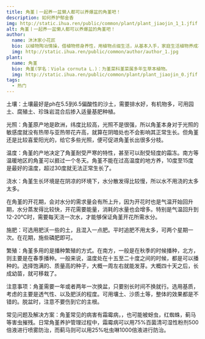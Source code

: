 ```yaml
---
title: 角堇丨一起养一盆懒人都可以养爆盆的角堇吧！
description: 如何养护郁金香
img: http://static.ihua.ren/public/common/plant/plant_jiaojin_1_1.jfif
alt: 角堇丨一起养一盆懒人都可以养爆盆的角堇吧！
author: 
  name: 沐沐家小花匠
  bio: 以植物陶冶情操，借植物修身养性，用植物点缀生活，从基本入手，家庭生活植物养成攻略。
  img: http://static.ihua.ren/public/common/author/author_1.jpg
plant: 
  name: 角堇
  bio: 角堇(学名：Viola cornuta L.)：为堇菜科堇菜属多年生草本植物。
  img: http://static.ihua.ren/public/common/plant/plant_jiaojin_0.jfif
tags: 
  - 热门
---
```

<!-- ## 角堇丨一起养一盆懒人都可以养爆盆的角堇吧！ -->

土壤：土壤最好是ph在5.5到6.5偏酸性的沙土，需要排水好，有机物多，可用园土、腐殖土、珍珠岩混合后掺入适量基肥种植。

光照：角堇原产地是欧洲，纬度比较高，光照不是很强，所以角堇本身对于光照的敏感度就没有热带与亚热带花卉高，就算在阴暗处也不会影响其正常生长。但角堇还是比较喜爱阳光的，给它多些光照，便可促进角堇长出很多分枝。

温度：角堇的产地决定了角堇耐受严寒的特性，甚至可以耐受轻度的霜冻。南方等温暖地区的角堇可以捱过一个冬天。角堇不能在过高温度的地方养，10度至15度是最好的温度，超过30度就无法正常生长了。

浇水：角堇生长环境是在阴凉的环境下，水分散发得比较慢，所以水不用浇的太多太多。

在角堇的开花期，会对水分的需求量会有所上升，因为开花时也是气温开始回升期，水分蒸发得比较快，开花需要能量，消耗的水量也会增多。特别是气温回升到12-20℃时，需要每天浇一次水，才能够保证角堇开花所需水分。

施肥：可选用肥沃一些的土，且混入一点肥。平时追肥不用太多，可两个星期一次。在花期，施些磷肥即可。

繁殖：角堇多用的是播种繁殖的方式。在南方，一般是在秋季的时候播种，北方，则主要是在春季播种。一般来说，温度处在十五至二十度之间的时候，都是可以播种的。选择饱满的、质量高的种子，大概一周左右就能发芽。大概四十天之后，长成幼苗，就可移栽了。

注意事项：角堇需要一年或者两年一次换盆，只要别长时间不换就行。选用基质，考虑的主要是透气性、以及肥沃的程度。可用壤土、沙质土等，整体的效果都是不错的。脱盆时，注意不要伤到它的主根。

常见问题及解决方案：角堇常见的病害有霜霉病，，也可能被蚜虫，红蜘蛛，蓟马等害虫摧残。日常角堇养护管理过程中，霜霉病可以用75%百菌清可湿性粉剂500倍液进行喷雾防治，而蓟马则可以用25%吡虫啉1000倍液进行防治。
